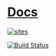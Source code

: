 ﻿# [Docs](https://github.com/stopstopstop/Docs)

[![sites](http://182.61.61.133/link/resources/SoC.png)](http://www.stops.top)

[![Build Status](https://github.com/stopstopstop/Docs/workflows/Docs/badge.svg)](https://github.com/stopstopstop/Docs/actions/workflows/Docs.yml)

